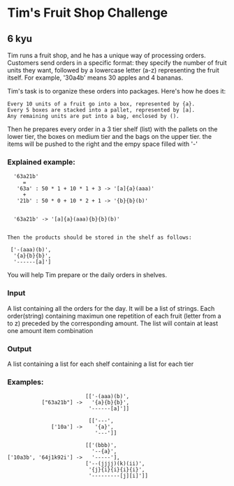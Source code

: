 # Tim's Fruit Shop Challenge
## 6 kyu

Tim runs a fruit shop, and he has a unique way of processing orders. Customers send orders in a specific format: they specify the number of fruit units they want, followed by a lowercase letter (a-z) representing the fruit itself. For example, '30a4b' means 30 apples and 4 bananas.

Tim's task is to organize these orders into packages. Here's how he does it:
```
Every 10 units of a fruit go into a box, represented by {a}.
Every 5 boxes are stacked into a pallet, represented by [a].
Any remaining units are put into a bag, enclosed by ().
```
Then he prepares every order in a 3 tier shelf (list) with the pallets on the lower tier, the boxes on medium tier and the bags on the upper tier. the items will be pushed to the right and the empy space filled with '-'

### Explained example:
```
  '63a21b'
     =
   '63a' : 50 * 1 + 10 * 1 + 3 -> '[a]{a}(aaa)'
     +
   '21b' : 50 * 0 + 10 * 2 + 1 -> '{b}{b}(b)'


  '63a21b' -> '[a]{a}(aaa){b}{b}(b)'


Then the products should be stored in the shelf as follows:

 ['-(aaa)(b)',
  '{a}{b}{b}',
  '------[a]']
```
You will help Tim prepare or the daily orders in shelves.

### Input

A list containing all the orders for the day. It will be a list of strings. Each order(string) containing maximun one repetition of each fruit (letter from a to z) preceded by the corresponding amount. The list will contain at least one amount item combination

### Output

A list containing a list for each shelf containing a list for each tier

### Examples:
```
                         [['-(aaa)(b)',
           ["63a21b"] ->   '{a}{b}{b}',
                          '------[a]']]

                          [['---',
              ['10a'] ->    '{a}',
                            '---']]

                         [['(bbb)',
                           '--{a}',
['10a3b', '64j1k92i'] ->   '-----'],
                         ['--(jjjj)(k)(ii)',
                          '{j}{i}{i}{i}{i}',
                          '---------[j][i]']]
```

